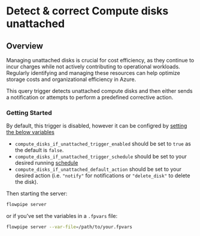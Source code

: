 # Detect & correct Compute disks unattached

## Overview

Managing unattached disks is crucial for cost efficiency, as they continue to incur charges while not actively contributing to operational workloads. Regularly identifying and managing these resources can help optimize storage costs and organizational efficiency in Azure.

This query trigger detects unattached compute disks and then either sends a notification or attempts to perform a predefined corrective action.

### Getting Started

By default, this trigger is disabled, however it can be configred by [setting the below variables](https://flowpipe.io/docs/build/mod-variables#passing-input-variables)
- `compute_disks_if_unattached_trigger_enabled` should be set to `true` as the default is `false`.
- `compute_disks_if_unattached_trigger_schedule` should be set to your desired running [schedule](https://flowpipe.io/docs/flowpipe-hcl/trigger/schedule#more-examples)
- `compute_disks_if_unattached_default_action` should be set to your desired action (i.e. `"notify"` for notifications or `"delete_disk"` to delete the disk).

Then starting the server:
```sh
flowpipe server
```

or if you've set the variables in a `.fpvars` file:
```sh
flowpipe server --var-file=/path/to/your.fpvars
```